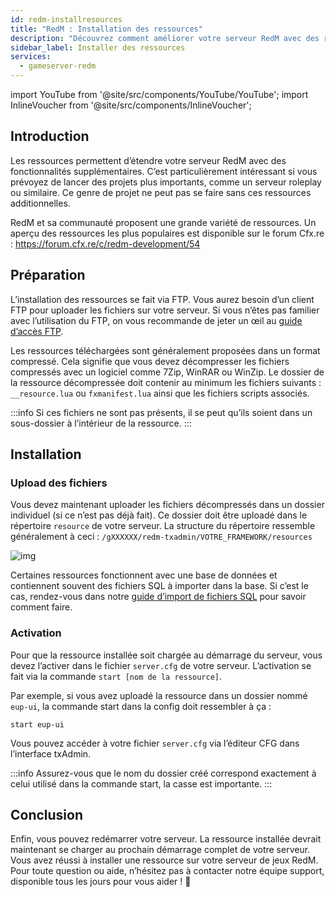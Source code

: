 ```yaml
---
id: redm-installresources
title: "RedM : Installation des ressources"
description: "Découvrez comment améliorer votre serveur RedM avec des ressources populaires pour des projets plus ambitieux comme les serveurs roleplay → En savoir plus maintenant"
sidebar_label: Installer des ressources
services:
  - gameserver-redm
---
```


import YouTube from '@site/src/components/YouTube/YouTube';
import InlineVoucher from '@site/src/components/InlineVoucher';

## Introduction

Les ressources permettent d’étendre votre serveur RedM avec des fonctionnalités supplémentaires. C’est particulièrement intéressant si vous prévoyez de lancer des projets plus importants, comme un serveur roleplay ou similaire. Ce genre de projet ne peut pas se faire sans ces ressources additionnelles.

RedM et sa communauté proposent une grande variété de ressources. Un aperçu des ressources les plus populaires est disponible sur le forum Cfx.re : https://forum.cfx.re/c/redm-development/54



<InlineVoucher />

## Préparation

L’installation des ressources se fait via FTP. Vous aurez besoin d’un client FTP pour uploader les fichiers sur votre serveur. Si vous n’êtes pas familier avec l’utilisation du FTP, on vous recommande de jeter un œil au [guide d’accès FTP](gameserver-ftpaccess.md).

Les ressources téléchargées sont généralement proposées dans un format compressé. Cela signifie que vous devez décompresser les fichiers compressés avec un logiciel comme 7Zip, WinRAR ou WinZip. Le dossier de la ressource décompressée doit contenir au minimum les fichiers suivants : `__resource.lua` ou `fxmanifest.lua` ainsi que les fichiers scripts associés.

:::info
Si ces fichiers ne sont pas présents, il se peut qu’ils soient dans un sous-dossier à l’intérieur de la ressource.
:::

## Installation

### Upload des fichiers

Vous devez maintenant uploader les fichiers décompressés dans un dossier individuel (si ce n’est pas déjà fait). Ce dossier doit être uploadé dans le répertoire `resource` de votre serveur. La structure du répertoire ressemble généralement à ceci : `/gXXXXXX/redm-txadmin/VOTRE_FRAMEWORK/resources`

![img](https://screensaver01.zap-hosting.com/index.php/s/ofMKfG6rfewsb3o/preview)



Certaines ressources fonctionnent avec une base de données et contiennent souvent des fichiers SQL à importer dans la base. Si c’est le cas, rendez-vous dans notre [guide d’import de fichiers SQL](redm-sql-file-import.md) pour savoir comment faire.

### Activation

Pour que la ressource installée soit chargée au démarrage du serveur, vous devez l’activer dans le fichier `server.cfg` de votre serveur. L’activation se fait via la commande `start [nom de la ressource]`.

Par exemple, si vous avez uploadé la ressource dans un dossier nommé `eup-ui`, la commande start dans la config doit ressembler à ça : 
```
start eup-ui
```

Vous pouvez accéder à votre fichier `server.cfg` via l’éditeur CFG dans l’interface txAdmin.

:::info
Assurez-vous que le nom du dossier créé correspond exactement à celui utilisé dans la commande start, la casse est importante.
:::



## Conclusion
Enfin, vous pouvez redémarrer votre serveur. La ressource installée devrait maintenant se charger au prochain démarrage complet de votre serveur. Vous avez réussi à installer une ressource sur votre serveur de jeux RedM. Pour toute question ou aide, n’hésitez pas à contacter notre équipe support, disponible tous les jours pour vous aider ! 🙂

<InlineVoucher />